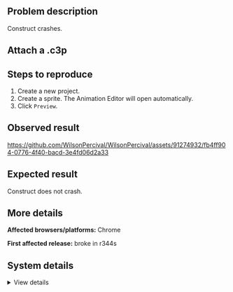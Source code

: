 ## Problem description

Construct crashes.

## Attach a .c3p



## Steps to reproduce

1. Create a new project.
2. Create a sprite. The Animation Editor will open automatically.
3. Click `Preview`.

## Observed result

https://github.com/WilsonPercival/WilsonPercival/assets/91274932/fb4ff904-0776-4f40-bacd-3e4fd06d2a33

## Expected result

Construct does not crash.

## More details



**Affected browsers/platforms:** Chrome

**First affected release:** broke in r344s

## System details

<details><summary>View details</summary>

Error report information
Type: unhandled rejection
Reason: Error: CSS style for dialog min-height must specify the size in units of 'px' @ ifa@https://editor.construct.net/r344/main.js:289:279 af@https://editor.construct.net/r344/main.js:284:120 @https://editor.construct.net/r344/projectResources.js:10:486 asyncFunctionResume@[native code] Promise@[native code] lu@https://editor.construct.net/r344/projectResources.js:10:451 promiseReactionJob@[native code]
Stack: ifa@https://editor.construct.net/r344/main.js:289:279 af@https://editor.construct.net/r344/main.js:284:120 @https://editor.construct.net/r344/projectResources.js:10:486 asyncFunctionResume@[native code] Promise@[native code] lu@https://editor.construct.net/r344/projectResources.js:10:451 promiseReactionJob@[native code]
Construct version: r344
URL: https://editor.construct.net/
Date: Tue May 30 2023 21:56:01 GMT+0400 (Самара, стандартное время)
Uptime: 128.2 s
Platform information
Product: Construct 3 r344 (stable)
Browser: Safari 16.1
Browser engine: WebKit
Context: browser
Operating system: macOS 10.15.7
Device type: desktop
Device pixel ratio: 2
Logical CPU cores: 8
Approx. device memory: (unavailable)
User agent: Mozilla/5.0 (Macintosh; Intel Mac OS X 10_15_7) AppleWebKit/605.1.15 (KHTML, like Gecko) Version/16.1 Safari/605.1.15
Language setting: en-US
WebGL information
Version string: WebGL 2.0
Numeric version: 2
Supports NPOT textures: yes
Supports GPU profiling: no
Supports highp precision: yes
Vendor: Apple Inc.
Renderer: Apple GPU
Major performance caveat: no
Maximum texture size: 16384
Point size range: 1 to 511
Extensions: EXT_color_buffer_float, EXT_color_buffer_half_float, EXT_float_blend, EXT_texture_compression_bptc, EXT_texture_compression_rgtc, EXT_texture_filter_anisotropic, EXT_texture_norm16, KHR_parallel_shader_compile, OES_draw_buffers_indexed, OES_texture_float_linear, WEBGL_compressed_texture_astc, WEBGL_compressed_texture_etc, WEBGL_compressed_texture_etc1, WEBGL_compressed_texture_pvrtc, WEBKIT_WEBGL_compressed_texture_pvrtc, WEBGL_compressed_texture_s3tc, WEBGL_compressed_texture_s3tc_srgb, WEBGL_debug_renderer_info, WEBGL_debug_shaders, WEBGL_lose_context, WEBGL_multi_draw

</details>
